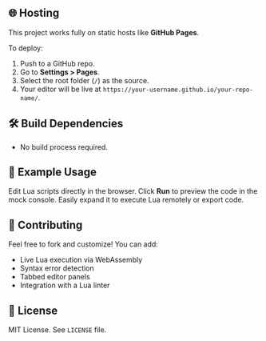
## 🌐 Hosting

This project works fully on static hosts like **GitHub Pages**.

To deploy:
1. Push to a GitHub repo.
2. Go to **Settings > Pages**.
3. Select the root folder (`/`) as the source.
4. Your editor will be live at `https://your-username.github.io/your-repo-name/`.

## 🛠️ Build Dependencies

- No build process required.

## 🧪 Example Usage

Edit Lua scripts directly in the browser. Click **Run** to preview the code in the mock console. Easily expand it to execute Lua remotely or export code.

## 🙌 Contributing

Feel free to fork and customize! You can add:
- Live Lua execution via WebAssembly
- Syntax error detection
- Tabbed editor panels
- Integration with a Lua linter

## 📄 License

MIT License. See `LICENSE` file.
